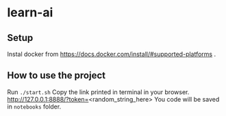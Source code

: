 # learn-ai

## Setup
Instal docker from https://docs.docker.com/install/#supported-platforms .

## How to use the project
Run `./start.sh`
Copy the link printed in terminal in your browser.
 http://127.0.0.1:8888/?token=<random_string_here>
You code will be saved in `notebooks` folder.

